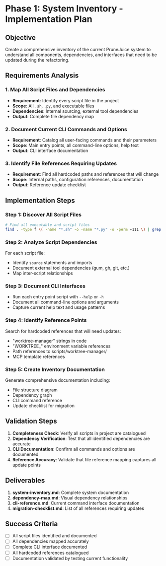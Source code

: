 # Phase 1: System Inventory - Implementation Plan

## Objective
Create a comprehensive inventory of the current PruneJuice system to understand all components, dependencies, and interfaces that need to be updated during the refactoring.

## Requirements Analysis

### 1. Map All Script Files and Dependencies
- **Requirement**: Identify every script file in the project
- **Scope**: All `.sh`, `.py`, and executable files
- **Dependencies**: Internal sourcing, external tool dependencies
- **Output**: Complete file dependency map

### 2. Document Current CLI Commands and Options
- **Requirement**: Catalog all user-facing commands and their parameters
- **Scope**: Main entry points, all command-line options, help text
- **Output**: CLI interface documentation

### 3. Identify File References Requiring Updates
- **Requirement**: Find all hardcoded paths and references that will change
- **Scope**: Internal paths, configuration references, documentation
- **Output**: Reference update checklist

## Implementation Steps

### Step 1: Discover All Script Files
```bash
# Find all executable and script files
find . -type f \( -name "*.sh" -o -name "*.py" -o -perm +111 \) | grep -v .git
```

### Step 2: Analyze Script Dependencies
For each script file:
- Identify `source` statements and imports
- Document external tool dependencies (gum, gh, git, etc.)
- Map inter-script relationships

### Step 3: Document CLI Interfaces
- Run each entry point script with `--help` or `-h`
- Document all command-line options and arguments
- Capture current help text and usage patterns

### Step 4: Identify Reference Points
Search for hardcoded references that will need updates:
- "worktree-manager" strings in code
- "WORKTREE_" environment variable references
- Path references to scripts/worktree-manager/
- MCP template references

### Step 5: Create Inventory Documentation
Generate comprehensive documentation including:
- File structure diagram
- Dependency graph
- CLI command reference
- Update checklist for migration

## Validation Steps

1. **Completeness Check**: Verify all scripts in project are catalogued
2. **Dependency Verification**: Test that all identified dependencies are accurate
3. **CLI Documentation**: Confirm all commands and options are documented
4. **Reference Accuracy**: Validate that file reference mapping captures all update points

## Deliverables

1. **system-inventory.md**: Complete system documentation
2. **dependency-map.md**: Visual dependency relationships  
3. **cli-reference.md**: Current command interface documentation
4. **migration-checklist.md**: List of all references requiring updates

## Success Criteria

- [ ] All script files identified and documented
- [ ] All dependencies mapped accurately
- [ ] Complete CLI interface documented
- [ ] All hardcoded references catalogued
- [ ] Documentation validated by testing current functionality